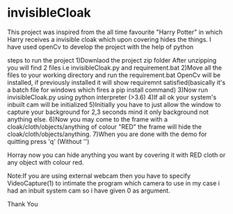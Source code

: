 # invisibleCloak
This project was inspired from the all time favourite "Harry Potter" in which Harry receives a invisible cloak which upon covering hides the things.
I have used openCv to develop the project with the help of python

steps to run the project
1)Downlaod the project zip folder
  After unzipping you will find 2 files i.e invisibleCloak.py and requirement.bat
2)Move all the files to your working directory and run the requirement.bat
  OpenCv will be installed, if previously installed it will show requiremnt satisfied(basically it's a batch file for windows which fires a pip install command)
3)Now run invisibleCloak.py using python  interpreter (>3.6)
4)If all ok your system's inbuilt cam will be initialized
5)Initially you have to just allow the window to capture your background for 2,3 seconds mind it only background not anything else.
6)Now you may come to the frame with a cloak/cloth/objects/anything of colour "RED" the frame will hide the cloak/cloth/objects/anything.
7)When you are done with the demo for quitting press 'q' (Without '')

Horray now you can hide anything you want by covering it with RED cloth or any object with colour red.

Note:If you are using external webcam then you have to specify VideoCapture(1) to intimate the program which camera to use in my case i had an inbuit system cam so i have given 0 as argument.

Thank You
